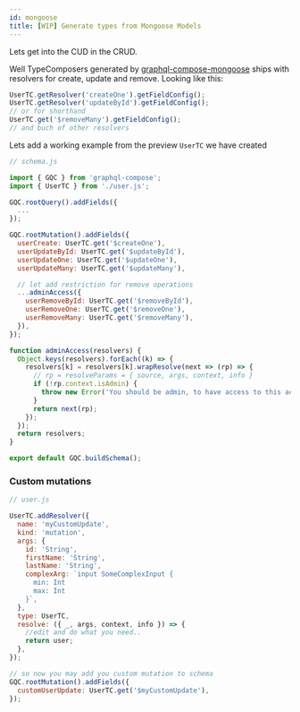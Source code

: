 ```yaml
---
id: mongoose
title: [WIP] Generate types from Mongoose Models
---
```


Lets get into the CUD in the CRUD.

Well TypeComposers generated by [graphql-compose-mongoose](https://github.com/nodkz/graphql-compose-mongoose) ships with resolvers for create, update and remove.
Looking like this:

```js
UserTC.getResolver('createOne').getFieldConfig();
UserTC.getResolver('updateById').getFieldConfig();
// or for shorthand
UserTC.get('$removeMany').getFieldConfig();
// and buch of other resolvers
```

Lets add a working example from the preview `UserTC` we have created

```js
// schema.js

import { GQC } from 'graphql-compose';
import { UserTC } from './user.js';

GQC.rootQuery().addFields({
  ...
});

GQC.rootMutation().addFields({
  userCreate: UserTC.get('$createOne'),
  userUpdateById: UserTC.get('$updateById'),
  userUpdateOne: UserTC.get('$updateOne'),
  userUpdateMany: UserTC.get('$updateMany'),

  // let add restriction for remove operations
  ...adminAccess({
    userRemoveById: UserTC.get('$removeById'),
    userRemoveOne: UserTC.get('$removeOne'),
    userRemoveMany: UserTC.get('$removeMany'),
  }),
});

function adminAccess(resolvers) {
  Object.keys(resolvers).forEach((k) => {
    resolvers[k] = resolvers[k].wrapResolve(next => (rp) => {
      // rp = resolveParams = { source, args, context, info }
      if (!rp.context.isAdmin) {
        throw new Error('You should be admin, to have access to this action.');
      }
      return next(rp);
    });
  });
  return resolvers;
}

export default GQC.buildSchema();
```

### Custom mutations

```js
// user.js

UserTC.addResolver({
  name: 'myCustomUpdate',
  kind: 'mutation',
  args: {
    id: 'String',
    firstName: 'String',
    lastName: 'String',
    complexArg: `input SomeComplexInput {
      min: Int
      max: Int
    }`,
  },
  type: UserTC,
  resolve: ({ _, args, context, info }) => {
    //edit and do what you need..
    return user;
  },
});

// so now you may add you custom mutation to schema
GQC.rootMutation().addFields({
  customUserUpdate: UserTC.get('$myCustomUpdate'),
});
```
